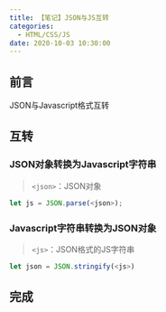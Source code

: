 ```yaml
---
title: 【笔记】JSON与JS互转
categories:
  - HTML/CSS/JS
date: 2020-10-03 10:30:00
---
```


## 前言

JSON与Javascript格式互转

<!-- more -->

## 互转

### JSON对象转换为Javascript字符串

> `<json>`：JSON对象

``` javascript
let js = JSON.parse(<json>);
```

### Javascript字符串转换为JSON对象

> `<js>`：JSON格式的JS字符串

``` javascript
let json = JSON.stringify(<js>)
```

## 完成


